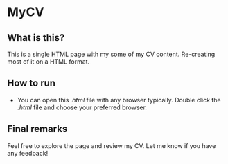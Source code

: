 # MyCV

## What is this?
This is a single HTML page with my some of my CV content. Re-creating most of it on a HTML format. 

## How to run
* You can open this _.html_ file with any browser typically. Double click the _.html_ file and choose your preferred browser.

## Final remarks
Feel free to explore the page and review my CV. Let me know if you have any feedback!